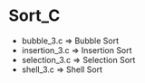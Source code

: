 # Sort_C

- bubble_3.c => Bubble Sort
- insertion_3.c => Insertion Sort
- selection_3.c => Selection Sort
- shell_3.c => Shell Sort

